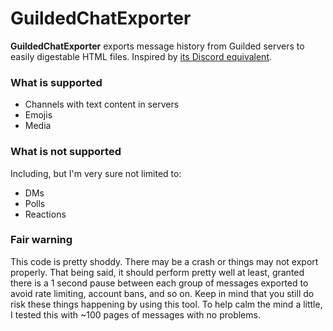 # GuildedChatExporter
**GuildedChatExporter** exports message history from Guilded servers to easily digestable HTML files. Inspired by [its Discord equivalent](https://github.com/Tyrrrz/DiscordChatExporter).

### What is supported
- Channels with text content in servers
- Emojis
- Media

### What is not supported
Including, but I'm very sure not limited to:
- DMs
- Polls
- Reactions

### Fair warning
This code is pretty shoddy. There may be a crash or things may not export properly. That being said, it should perform pretty well at least, granted there is a 1 second pause between each group of messages exported to avoid rate limiting, account bans, and so on. Keep in mind that you still do risk these things happening by using this tool. To help calm the mind a little, I tested this with ~100 pages of messages with no problems.
